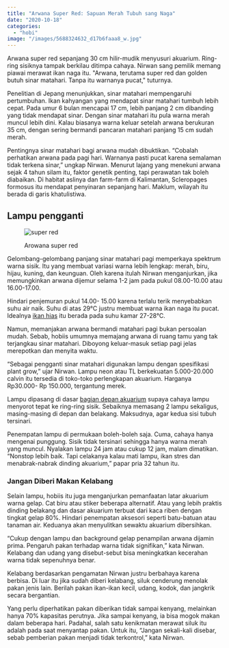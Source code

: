 ```yaml
---
title: "Arwana Super Red: Sapuan Merah Tubuh sang Naga"
date: "2020-10-18"
categories: 
  - "hobi"
image: "/images/5688324632_d17b6faaa8_w.jpg"
---
```


Arwana super red sepanjang 30 cm hilir-mudik menyusuri akuarium. Ring-ring sisiknya tampak berkilau ditimpa cahaya. Nirwan sang pemilik memang piawai merawat ikan naga itu. "Arwana, terutama super red dan golden butuh sinar matahari. Tanpa itu warnanya pucat," tuturnya.

Penelitian di Jepang menunjukkan, sinar matahari mempengaruhi pertumbuhan. Ikan kahyangan yang mendapat sinar matahari tumbuh lebih cepat. Pada umur 6 bulan mencapai 17 cm, lebih panjang 2 cm dibanding yang tidak mendapat sinar. Dengan sinar matahari itu pula warna merah muncul lebih dini. Kalau biasanya warna keluar setelah arwana berukuran 35 cm, dengan sering bermandi pancaran matahari panjang 15 cm sudah merah.

Pentingnya sinar matahari bagi arwana mudah dibuktikan. “Cobalah perhatikan arwana pada pagi hari. Warnanya pasti pucat karena semalaman tidak terkena sinar,” ungkap Nirwan. Menurut lajang yang menekuni arwana sejak 4 tahun silam itu, faktor genetik penting, tapi perawatan tak boleh diabaikan. Di habitat aslinya dan farm-farm di Kalimantan, Scleropages formosus itu mendapat penyinaran sepanjang hari. Maklum, wilayah itu berada di garis khatulistiwa.

## Lampu pengganti

<figure>

![super red](/images/super_red.jpg)

<figcaption>

Arowana super red

</figcaption>

</figure>

Gelombang-gelombang panjang sinar matahari pagi memperkaya spektrum warna sisik. Itu yang membuat variasi warna lebih lengkap: merah, biru, hijau, kuning, dan keunguan. Oleh karena itulah Nirwan menganjurkan, jika memungkinkan arwana dijemur selama 1-2 jam pada pukul 08.00-10.00 atau 16.00-17.00.

Hindari penjemuran pukul 14.00- 15.00 karena terlalu terik menyebabkan suhu air naik. Suhu di atas 29°C justru membuat warna ikan naga itu pucat. Idealnya [ikan hias](http://localhost/mitra/ikan-hias "ikan hias") itu berada pada suhu kamar 27-28°C.

Namun, memanjakan arwana bermandi matahari pagi bukan persoalan mudah. Sebab, hobiis umumnya memajang arwana di ruang tamu yang tak terjangkau sinar matahari. Diboyong keluar-masuk setiap pagi jelas merepotkan dan menyita waktu.

“Sebagai pengganti sinar matahari digunakan lampu dengan spesifikasi plant grow,” ujar Nirwan. Lampu neon atau TL berkekuatan 5.000-20.000 calvin itu tersedia di toko-toko perlengkapan akuarium. Harganya Rp30.000- Rp 150.000, tergantung merek.

Lampu dipasang di dasar [bagian depan akuarium](http://localhost/mitra/sistem-filter-3-tingkat-kolam-arwana.html) supaya cahaya lampu menyorot tepat ke ring-ring sisik. Sebaiknya memasang 2 lampu sekaligus, masing-masing di depan dan belakang. Maksudnya, agar kedua sisi tubuh tersinari.

Penempatan lampu di permukaan boleh-boleh saja. Cuma, cahaya hanya mengenai punggung. Sisik tidak tersinari sehingga hanya warna merah yang muncul. Nyalakan lampu 24 jam atau cukup 12 jam, malam dimatikan. “Nonstop lebih baik. Tapi celakanya kalau mati lampu, ikan stres dan menabrak-nabrak dinding akuarium,” papar pria 32 tahun itu.

### Jangan Diberi Makan Kelabang

Selain lampu, hobiis itu juga menganjurkan pemanfaatan latar akuarium warna gelap. Cat biru atau stiker beberapa alternatif. Atau yang lebih praktis dinding belakang dan dasar akuarium terbuat dari kaca riben dengan tingkat gelap 80%. Hindari penempatan aksesori seperti batu-batuan atau tanaman air. Keduanya akan menyulitkan sewaktu akuarium dibersihkan.

“Cukup dengan lampu dan background gelap penampilan arwana dijamin prima. Pengaruh pakan terhadap warna tidak signifikan,” kata Nirwan. Kelabang dan udang yang disebut-sebut bisa meningkatkan kecerahan warna tidak sepenuhnya benar.

Kelabang berdasarkan pengamatan Nirwan justru berbahaya karena berbisa. Di luar itu jika sudah diberi kelabang, siluk cenderung menolak pakan jenis lain. Berilah pakan ikan-ikan kecil, udang, kodok, dan jangkrik secara bergantian.

Yang perlu diperhatikan pakan diberikan tidak sampai kenyang, melainkan hanya 70% kapasitas perutnya. Jika sampai kenyang, ia bisa mogok makan dalam beberapa hari. Padahal, salah satu kenikmatan merawat siluk itu adalah pada saat menyantap pakan. Untuk itu, “Jangan sekali-kali disebar, sebab pemberian pakan menjadi tidak terkontrol,” kata Nirwan.
